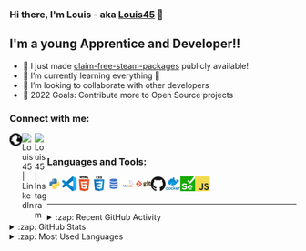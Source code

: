 ### Hi there, I'm Louis - aka [Louis45][website] 👋 

## I'm a young Apprentice and Developer!!

- 🔭 I just made [claim-free-steam-packages](https://github.com/Luois45/claim-free-steam-packages) publicly available!
- 🌱 I’m currently learning everything 🤣
- 👯 I’m looking to collaborate with other developers
- 🥅 2022 Goals: Contribute more to Open Source projects

### Connect with me:

[<img align="left" alt="linktree.louis45.de" width="22px" src="https://raw.githubusercontent.com/iconic/open-iconic/master/svg/globe.svg" />][website]
[<img align="left" alt="Louis45 | LinkedIn" width="22px" src="https://cdn.jsdelivr.net/npm/simple-icons@v3/icons/linkedin.svg" />][linkedin]
[<img align="left" alt="Louis45 | Instagram" width="22px" src="https://cdn.jsdelivr.net/npm/simple-icons@v3/icons/instagram.svg" />][instagram]

<br />

### Languages and Tools:

[<img align="left" alt="Python" width="26px" src="https://raw.githubusercontent.com/github/explore/80688e429a7d4ef2fca1e82350fe8e3517d3494d/topics/python/python.png" />](https://github.com/topics/python)
[<img align="left" alt="Visual Studio Code" width="26px" src="https://raw.githubusercontent.com/github/explore/bbd48b997e8d0bef63f676eca4da5e1f76487b56/topics/visual-studio-code/visual-studio-code.png" />](https://github.com/topics/visual-studio-code)
[<img align="left" alt="HTML" width="26px" src="https://raw.githubusercontent.com/github/explore/80688e429a7d4ef2fca1e82350fe8e3517d3494d/topics/html/html.png" />](https://github.com/topics/html)
[<img align="left" alt="CSS" width="26px" src="https://raw.githubusercontent.com/github/explore/80688e429a7d4ef2fca1e82350fe8e3517d3494d/topics/css/css.png" />](https://github.com/topics/css)
[<img align="left" alt="SQL" width="26px" src="https://raw.githubusercontent.com/github/explore/80688e429a7d4ef2fca1e82350fe8e3517d3494d/topics/sql/sql.png" />](https://github.com/topics/sql)
[<img align="left" alt="MySQL" width="26px" src="https://raw.githubusercontent.com/github/explore/80688e429a7d4ef2fca1e82350fe8e3517d3494d/topics/mysql/mysql.png" />](https://github.com/topics/mysql)
[<img align="left" alt="Git" width="26px" src="https://raw.githubusercontent.com/github/explore/80688e429a7d4ef2fca1e82350fe8e3517d3494d/topics/git/git.png" />](https://github.com/topics/git)
[<img align="left" alt="GitHub" width="26px" src="https://raw.githubusercontent.com/github/explore/78df643247d429f6cc873026c0622819ad797942/topics/github/github.png" />](https://github.com/topics/github)
[<img align="left" alt="GitHub" width="26px" src="https://raw.githubusercontent.com/github/explore/80688e429a7d4ef2fca1e82350fe8e3517d3494d/topics/docker/docker.png" />](https://github.com/topics/docker)
[<img align="left" alt="Selenium" width="26px" src="https://raw.githubusercontent.com/github/explore/6c7084bb772f6fabaae377f5ae4a607594234ee6/topics/selenium/selenium.png" />](https://github.com/topics/selenium)
[<img align="left" alt="JavaScript" width="26px" src="https://raw.githubusercontent.com/github/explore/80688e429a7d4ef2fca1e82350fe8e3517d3494d/topics/javascript/javascript.png" />](https://github.com/topics/javascript)

<br />
<br />

---

<details>
  <summary>:zap: Recent GitHub Activity</summary>
  
<!--START_SECTION:activity-->
1. 🗣 Commented on [#29](https://github.com/Luois45/claim-free-steam-packages/issues/29) in [Luois45/claim-free-steam-packages](https://github.com/Luois45/claim-free-steam-packages)
2. ❗️ Closed issue [#27](https://github.com/Luois45/claim-free-steam-packages/issues/27) in [Luois45/claim-free-steam-packages](https://github.com/Luois45/claim-free-steam-packages)
3. 🗣 Commented on [#27](https://github.com/Luois45/claim-free-steam-packages/issues/27) in [Luois45/claim-free-steam-packages](https://github.com/Luois45/claim-free-steam-packages)
4. ❗️ Reopened issue [#27](https://github.com/Luois45/claim-free-steam-packages/issues/27) in [Luois45/claim-free-steam-packages](https://github.com/Luois45/claim-free-steam-packages)
5. 🎉 Merged PR [#28](https://github.com/Luois45/claim-free-steam-packages/pull/28) in [Luois45/claim-free-steam-packages](https://github.com/Luois45/claim-free-steam-packages)
6. ❗️ Closed issue [#27](https://github.com/Luois45/claim-free-steam-packages/issues/27) in [Luois45/claim-free-steam-packages](https://github.com/Luois45/claim-free-steam-packages)
7. 💪 Opened PR [#28](https://github.com/Luois45/claim-free-steam-packages/pull/28) in [Luois45/claim-free-steam-packages](https://github.com/Luois45/claim-free-steam-packages)
8. 🎉 Merged PR [#25](https://github.com/Luois45/claim-free-steam-packages/pull/25) in [Luois45/claim-free-steam-packages](https://github.com/Luois45/claim-free-steam-packages)
9. 🗣 Commented on [#25](https://github.com/Luois45/claim-free-steam-packages/issues/25) in [Luois45/claim-free-steam-packages](https://github.com/Luois45/claim-free-steam-packages)
10. 🗣 Commented on [#24](https://github.com/Luois45/claim-free-steam-packages/issues/24) in [Luois45/claim-free-steam-packages](https://github.com/Luois45/claim-free-steam-packages)
<!--END_SECTION:activity-->
  
</details>

<details>
  <summary>:zap: GitHub Stats</summary>
  <a href="https://github.com/Luois45?tab=repositories">
    <img align="center" alt="Louis45's GitHub Stats" src="https://github-readme-stats.vercel.app/api?username=Luois45&count_private=true&theme=tokyonight&show_icons=true" />
  </a>
</details>

<details>
  <summary>:zap: Most Used Languages</summary>
  <a href="https://github.com/Luois45?tab=repositories">
    <img align="center" alt="Louis45's Most Used Languages" src="https://github-readme-stats.vercel.app/api/top-langs/?username=Luois45&count_private=true&theme=tokyonight&layout=compact" />
  </a>
</details>

[website]: https://linktree.louis45.de/
[instagram]: https://rebrand.ly/instagram-45
[linkedin]: https://rebrand.ly/linkedin-45
